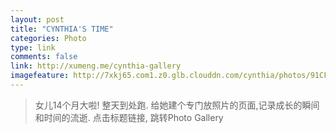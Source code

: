 ```yaml
---
layout: post
title: "CYNTHIA'S TIME"
categories: Photo
type: link
comments: false
link: http://xumeng.me/cynthia-gallery
imagefeature: http://7xkj65.com1.z0.glb.clouddn.com/cynthia/photos/91CF34A0-E6F1-4BA6-ADF8-48B9D7ECDD5A.JPG?imageMogr2/crop/!3000x1700a0a700/thumbnail/!20p
---
```


> 女儿14个月大啦! 整天到处跑. 
给她建个专门放照片的页面,记录成长的瞬间和时间的流逝. 
点击标题链接, 跳转Photo Gallery